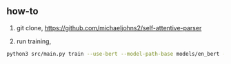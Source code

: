 ## how-to

1. git clone, https://github.com/michaeljohns2/self-attentive-parser

2. run training,

```bash
python3 src/main.py train --use-bert --model-path-base models/en_bert --bert-model "bert-large-uncased" --num-layers 2 --learning-rate 0.00005 --batch-size 32 --eval-batch-size 16 --subbatch-max-tokens 500 --predict-tags
```